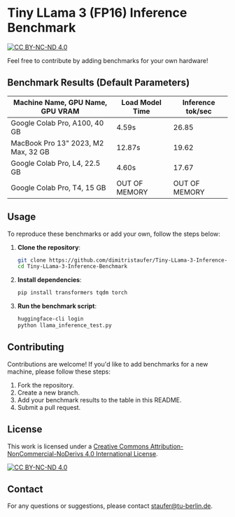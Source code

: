 # Tiny LLama 3 (FP16) Inference Benchmark
[![CC BY-NC-ND 4.0][cc-by-nc-nd-shield]][cc-by-nc-nd]

Feel free to contribute by adding benchmarks for your own hardware!

## Benchmark Results (Default Parameters)

| Machine Name, GPU Name, GPU VRAM                         | Load Model Time | Inference tok/sec |
|------------------------------------|-----------------|-------------------|
| Google Colab Pro, A100, 40 GB | 4.59s           | 26.85             |
| MacBook Pro 13" 2023, M2 Max, 32 GB | 12.87s           | 19.62             |
| Google Colab Pro, L4, 22.5 GB | 4.60s           | 17.67             |
| Google Colab Pro, T4, 15 GB | OUT OF MEMORY           | OUT OF MEMORY             |

## Usage

To reproduce these benchmarks or add your own, follow the steps below:

1. **Clone the repository**:
    ```bash
    git clone https://github.com/dimitristaufer/Tiny-LLama-3-Inference-Benchmark.git
    cd Tiny-LLama-3-Inference-Benchmark
    ```

2. **Install dependencies**:
    ```bash
    pip install transformers tqdm torch
    ```

3. **Run the benchmark script**:
    ```bash
    huggingface-cli login
    python llama_inference_test.py
    ```

## Contributing

Contributions are welcome! If you'd like to add benchmarks for a new machine, please follow these steps:

1. Fork the repository.
2. Create a new branch.
3. Add your benchmark results to the table in this README.
4. Submit a pull request.

## License

This work is licensed under a
[Creative Commons Attribution-NonCommercial-NoDerivs 4.0 International License][cc-by-nc-nd].

[![CC BY-NC-ND 4.0][cc-by-nc-nd-image]][cc-by-nc-nd]

[cc-by-nc-nd]: https://creativecommons.org/licenses/by-nc-nd/4.0/
[cc-by-nc-nd-image]: https://licensebuttons.net/l/by-nc-nd/4.0/88x31.png
[cc-by-nc-nd-shield]: https://img.shields.io/badge/License-CC%20BY--NC--ND%204.0-lightgrey.svg

## Contact

For any questions or suggestions, please contact [staufer@tu-berlin.de](mailto:staufer@tu-berlin.de).

